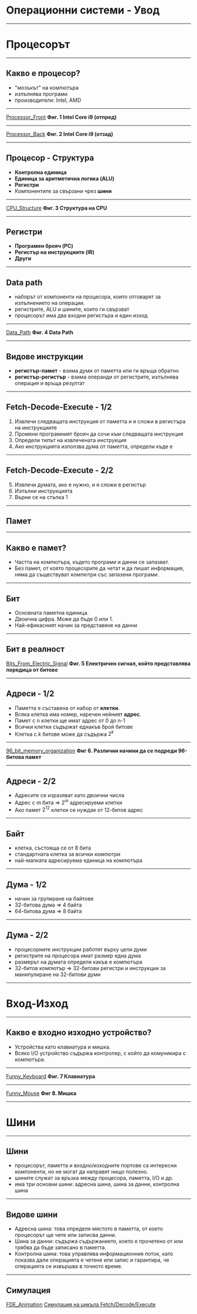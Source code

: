 # Операционни системи - Увод

---

# Процесорът

---

##  Какво е процесор?

- "мозъкът" на компютъра
- изпълнява програми
- производители: Intel, AMD

---


[Processor_Front](/Attachments/Processor_Front.png)
**Фиг. 1 Intel Core i9 (отпред)**

---


[Processor_Back](/Attachments/Processor_Back.png)
**Фиг. 2 Intel Core i9 (отзад)**

---

## Процесор - Структура

- **Контролна единица**
- **Единица за аритметична логика (ALU)**
- **Регистри**
- Компонентите за свързани чрез **шини**

---

[CPU_Structure](/Attachments/CPU_Structure.png)
**Фиг. 3 Структура на CPU**

---

## Регистри

- **Програмен брояч (PC)**
- **Регистър на инструкциите (IR)**
- **Други**

---

## Data path

- наборът от компоненти на процесора, които отговарят за изпълнението на операции.
- регистрите, ALU  и шините, които ги свързват
- процесорът има два входни регистъра и един изход

---

[Data_Path](/Attachments/Data_Path.png)
**Фиг. 4 Data Path**

---

## Видове инструкции

- **регистър-памет** - взима думи от паметта или ги връща обратно
- **регистър-регистър** - взима операнди от регистрите, изпълнява операция и връща резултат

---

## Fetch-Decode-Execute - 1/2

1. Извлечи следващата инструкция от паметта и я сложи в регистъра на инструкциите
2. Промени програмният брояч да сочи към следващата инструкция
3. Определи типът на извлечената инструкция
4. Ако инструкцията използва дума от паметта, определи къде е

---

## Fetch-Decode-Execute - 2/2

5. Извлечи думата, ако е нужно, и я сложи в регистър
6. Изпълни инструкцията
7. Върни се на стъпка 1

---
## Памет

---

## Какво е памет?

- Частта на компютъра, където програми и данни се запазват.
- Без памет, от която процесорите да четат и да пишат информация, няма да съществуват компютри със запазени програми.

---
## Бит

- Основната паметна единица.
- Двоична цифра. Може да бъде 0 или 1.
- Най-ефикасният начин за представяне на данни

---

## Бит в реалност

[Bits_From_Electric_Signal](/Attachments/BIts_From_Electric_Signal.jpg)
**Фиг. 5 Електричен сигнал, който представлява поредица от битове**

---
## Адреси  - 1/2

- Паметта е съставена от набор от **клетки**.
- Всяка клетка има номер, наречен нейният **адрес**.
- Памет с n клетки ще имат адрес от 0 до n-1
- Всички клетки съдържат еднакъв брой битове
- Клетка с _k_ битове може да съдържа $2^k$

---

[96_bit_memory_organization](/Attachments/96_bit_memory_organization.png)
**Фиг 6. Различни начини да се подреди 96-битова памет**

---

## Адреси - 2/2

- Адресите се изразяват като двоични числа
- Адрес с m бита => $2^m$ адресируеми клетки
- Ако памет $2^{12}$ клетки се нуждае от 12-битов адрес

---

## Байт

- клетка, състояща се от 8 бита
- стандартната клетка за всички компютри
- най-малката адресируема единица на компютъра

---

## Дума - 1/2

- начин за групиране на байтове
- 32-битова дума => 4 байта
- 64-битова дума => 8 байта

---
## Дума - 2/2

- процесорните инструкции работят върху цели думи
- регистрите на процесора имат размер една дума
- размерът на думата определя какъв е компютъра
- 32-битов компютър => 32-битови регистри и инструкции за манипулиране на 32-битови думи

---

# Вход-Изход

---

## Какво е входно изходно устройство?

- Устройства като клавиатура и мишка.
- Всяко I/O  устройство съдържа контролер, с който да комуникира с компютъра.

---

[Funny_Keyboard](/Attachments/Funny_Keyboard.png)
**Фиг. 7 Клавиатура**

---

[Funny_Mouse](/Attachments/Funny_Mouse.png)
**Фиг 8. Mишка**

---

# Шини

---

## Шини

- процесорът, паметта и входно/изходните портове са интересни компоненти, но не могат да направят нищо полезно.
- шините служат за връзка между процесора, паметта, I/O и др.
- има три основни шини: адресна шина, шина за данни, контролна шина

---

## Видове шини

- Адресна шина: това определя мястото в паметта, от което процесорът ще чете или записва данни.
- Шина за данни: съдържа съдържанието, което е прочетено от или трябва да бъде записано в паметта.
- Контролна шина: това управлява информационния поток, като показва дали операцията е четене или запис и гарантира, че операцията се извършва в точното време.

---

## Симулация

[FDE_Animation](/Attachments/FDE_Animation.png)
[Симулация на цикъла Fetch/Decode/Execute](https://www.hartismere.com/Curriculum/Computer-Science/GCSE-Computer-Science/CPU-Fetch-Decode-Execute-Animation)
